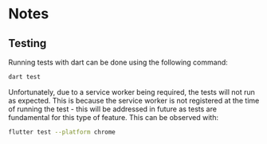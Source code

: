 # Notes

## Testing

Running tests with dart can be done using the following command:

```bash 
dart test
```

Unfortunately, due to a service worker being required, the tests will not run as expected. This is because the service worker is not registered at the time of running the test - this will be addressed in future as tests are fundamental for this type of feature. This can be observed with:
```bash
flutter test --platform chrome
```



